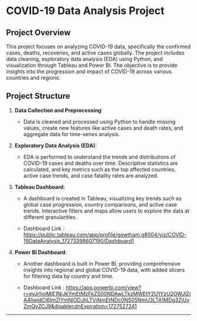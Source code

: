 # COVID-19 Data Analysis Project

## Project Overview
This project focuses on analyzing COVID-19 data, specifically the confirmed cases, deaths, recoveries, and active cases globally. The project includes data cleaning, exploratory data analysis (EDA) using Python, and visualization through Tableau and Power BI. The objective is to provide insights into the progression and impact of COVID-19 across various countries and regions.

## Project Structure

1. **Data Collection and Preprocessing**: 
   - Data is cleaned and processed using Python to handle missing values, create new features like active cases and death rates, and aggregate data for time-series analysis.
   
2. **Exploratory Data Analysis (EDA)**:
   - EDA is performed to understand the trends and distributions of COVID-19 cases and deaths over time. Descriptive statistics are calculated, and key metrics such as the top affected countries, active case trends, and case fatality rates are analyzed.
   
3. **Tableau Dashboard**:
   - A dashboard is created in Tableau, visualizing key trends such as global case progression, country comparisons, and active case trends. Interactive filters and maps allow users to explore the data at different granularities.
  
   - Dashboard Link : https://public.tableau.com/app/profile/gowtham.g8004/viz/COVID-19DataAnalysis_17273398607190/Dashboard1 
   
4. **Power BI Dashboard**:
   - Another dashboard is built in Power BI, providing comprehensive insights into regional and global COVID-19 data, with added slicers for filtering data by country and time.
  
   - Dashboard Link : https://app.powerbi.com/view?r=eyJrIjoiMjE1NjJkYmEtMzFkZS00NDAwLTkzMWEtY2U1YzU2OWJlZjA4IiwidCI6ImZlYmNlODJhLTViNmEtNDc0NS05NmU3LTA1MDg3ZjUyZmQyZCJ9&disablecdnExpiration=1727527241 

---
